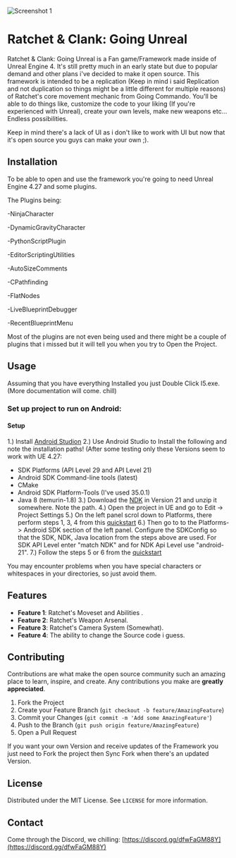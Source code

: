 ![Screenshot 1](https://github.com/Chaizedesu/RC-Going-Unreal/blob/main/Media/Intro%20Poster.png)

# Ratchet & Clank: Going Unreal

Ratchet & Clank: Going Unreal is a Fan game/Framework made inside of Unreal Engine 4. It's still pretty much in an early state but due to popular demand and other plans i've decided to make it open source. This framework is intended to be a replication (Keep in mind i said Replication and not duplication so things might be a little different for multiple reasons) of Ratchet's core movement mechanic from Going Commando. You'll be able to do things like, customize the code to your liking (If you're experienced with Unreal), create your own levels, make new weapons etc... Endless possibilities. 

Keep in mind there's a lack of UI as i don't like to work with UI but now that it's open source you guys can make your own ;). 



## Installation

To be able to open and use the framework you're going to need Unreal Engine 4.27 and some plugins.

 The Plugins being:

-NinjaCharacter

-DynamicGravityCharacter

-PythonScriptPlugin

-EditorScriptingUtilities

-AutoSizeComments

-CPathfinding

-FlatNodes

-LiveBlueprintDebugger

-RecentBlueprintMenu



 Most of the plugins are not even being used and there might be a couple of plugins that i missed but it will tell you when you try to Open the Project.

 
## Usage

Assuming that you have everything Installed you just Double Click I5.exe. (More documentation will come. chill)

### Set up project to run on Android:

#### Setup 

1.) Install [Android Studion](https://developer.android.com/studio/install)
2.) Use Android Studio to Install the following and note the installation paths! (After some testing only these Versions seem to work with UE 4.27:
- SDK Platforms (API Level 29 and API Level 21)
- Android SDK Command-line tools (latest)
- CMake
- Android SDK Platform-Tools (I've used 35.0.1)
- Java 8 (temurin-1.8)
3.) Download the [NDK](https://github.com/android/ndk/wiki/Unsupported-Downloads) in Version 21 and unzip it somewhere. Note the path.
4.) Open the project in UE and go to Edit -> Project Settings
5.) On the left panel scrol down to Platforms, there perform steps 1, 3, 4 from this [quickstart](https://docs.unrealengine.com/4.27/en-US/SharingAndReleasing/Mobile/Android/GettingStarted/)
6.) Then go to to the Platforms-> Android SDK section of the left panel. Configure the SDKConfig so that the SDK, NDK, Java location from the steps above are used. For SDK API Level enter "match NDK" and for NDK Api Level use "android-21".
7.) Follow the steps 5 or 6 from the [quickstart](https://docs.unrealengine.com/4.27/en-US/SharingAndReleasing/Mobile/Android/GettingStarted/)

You may encounter problems when you have special characters or whitespaces in your directories, so just avoid them.

## Features

- **Feature 1**: Ratchet's Moveset and Abilities .
- **Feature 2**: Ratchet's Weapon Arsenal.
- **Feature 3**: Ratchet's Camera System (Somewhat).
- **Feature 4**: The ability to change the Source code i guess.

## Contributing

Contributions are what make the open source community such an amazing place to learn, inspire, and create. Any contributions you make are **greatly appreciated**.

1. Fork the Project
2. Create your Feature Branch (`git checkout -b feature/AmazingFeature`)
3. Commit your Changes (`git commit -m 'Add some AmazingFeature'`)
4. Push to the Branch (`git push origin feature/AmazingFeature`)
5. Open a Pull Request

If you want your own Version and receive updates of the Framework you just need to Fork the project then Sync Fork when there's an updated Version.

## License

Distributed under the MIT License. See `LICENSE` for more information.

## Contact

Come through the Discord, we chilling: [https://discord.gg/dfwFaGM88Y](https://discord.gg/dfwFaGM88Y)
